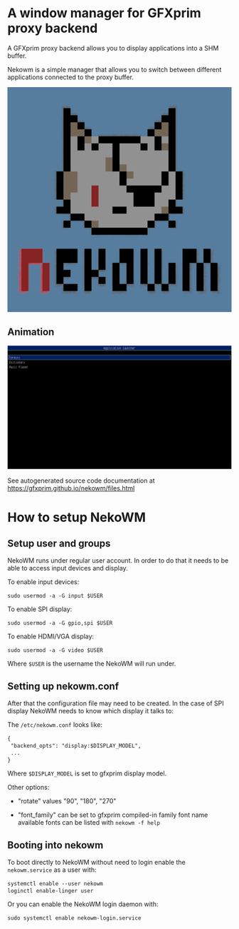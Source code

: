 # A window manager for GFXprim proxy backend

A GFXprim proxy backend allows you to display applications into a SHM buffer.

Nekowm is a simple manager that allows you to switch between different
applications connected to the proxy buffer.

![nekowm](nekowm-color.png)

## Animation

![nekowm-screenshots](nekowm-screenshots.png)

See autogenerated source code documentation at https://gfxprim.github.io/nekowm/files.html

# How to setup NekoWM


## Setup user and groups

NekoWM runs under regular user account. In order to do that it needs to be able
to access input devices and display.

To enable input devices:
```
sudo usermod -a -G input $USER
```

To enable SPI display:
```
sudo usermod -a -G gpio,spi $USER
```

To enable HDMI/VGA display:
```
sudo usermod -a -G video $USER
```

Where `$USER` is the username the NekoWM will run under.


## Setting up nekowm.conf

After that the configuration file may need to be created. In the case of SPI
display NekoWM needs to know which display it talks to:

The `/etc/nekowm.conf` looks like:
```
{
 "backend_opts": "display:$DISPLAY_MODEL",
 ...
}
```
Where `$DISPLAY_MODEL` is set to gfxprim display model.

Other options:

- "rotate" values "90", "180", "270"

- "font\_family" can be set to gfxprim compiled-in family font name
                 available fonts can be listed with `nekowm -f help`

## Booting into nekowm

To boot directly to NekoWM without need to login enable the `nekowm.service` as
a user with:

```
systemctl enable --user nekowm
loginctl enable-linger user
```

Or you can enable the NekoWM login daemon with:
```
sudo systemctl enable nekowm-login.service
```
